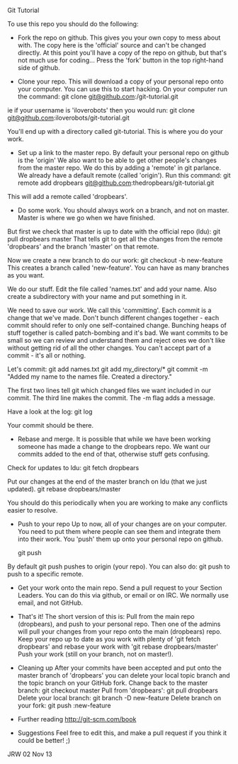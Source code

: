 Git Tutorial

To use this repo you should do the following:

* Fork the repo on github.
This gives you your own copy to mess about with.
The copy here is the 'official' source and can't be changed directly.
At this point you'll have a copy of the repo on github, but that's not much use for coding...
Press the 'fork' button in the top right-hand side of github.

* Clone your repo.
This will download a copy of your personal repo onto your computer.
You can use this to start hacking.
On your computer run the command:
  git clone git@github.com:<your-username>/git-tutorial.git

ie if your username is 'iloverobots' then you would run:
  git clone git@github.com:iloverobots/git-tutorial.git

You'll end up with a directory called git-tutorial.
This is where you do your work.

* Set up a link to the master repo.
By default your personal repo on github is the 'origin'
We also want to be able to get other people's changes from the master repo.
We do this by adding a 'remote' in git parlance. We already have a default
remote (called 'origin').
Run this command:
  git remote add dropbears git@github.com:thedropbears/git-tutorial.git

This will add a remote called 'dropbears'.

* Do some work.
You should always work on a branch, and not on master.
Master is where we go when we have finished.

But first we check that master is up to date with the official repo (ldu):
  git pull dropbears master
That tells git to get all the changes from the remote 'dropbears' and the branch 'master' on that remote.

Now we create a new branch to do our work:
  git checkout -b new-feature
This creates a branch called 'new-feature'. You can have as many branches as you want.

We do our stuff.
Edit the file called 'names.txt' and add your name.
Also create a subdirectory with your name and put something in it.

We need to save our work. We call this 'committing'. Each commit is a change that we've made.
Don't bunch different changes together - each commit should refer to only one self-contained change.
Bunching heaps of stuff together is called patch-bombing and it's bad.
We want commits to be small so we can review and understand them and reject ones we don't like
without getting rid of all the other changes.
You can't accept part of a commit - it's all or nothing.

Let's commit:
  git add names.txt
  git add my_directory/*
  git commit -m "Added my name to the names file. Created a directory."

The first two lines tell git which changed files we want included in our commit.
The third line makes the commit. The -m flag adds a message.

Have a look at the log:
  git log

Your commit should be there.

* Rebase and merge.
It is possible that while we have been working someone has made a change to the dropbears repo.
We want our commits added to the end of that, otherwise stuff gets confusing.

Check for updates to ldu:
  git fetch dropbears

Put our changes at the end of the master branch on ldu (that we just updated).
  git rebase dropbears/master

You should do this periodically when you are working to make any conflicts easier to resolve.

* Push to your repo
Up to now, all of your changes are on your computer. You need to put them where people can see them
and integrate them into their work.
You 'push' them up onto your personal repo on github.

  git push

By default git push pushes to origin (your repo).
You can also do:
  git push <remote> <branch>
to push to a specific remote.

* Get your work onto the main repo.
Send a pull request to your Section Leaders.
You can do this via github, or email or on IRC. We normally use email, and not GitHub.

* That's it!
The short version of this is:
Pull from the main repo (dropbears), and push to your personal repo.
Then one of the admins will pull your changes from your repo onto the main (dropbears) repo.
Keep your repo up to date as you work with plenty of 'git fetch dropbears' and rebase your work with
'git rebase dropbears/master'
Push your work (still on your branch, not on master!).

* Cleaning up
After your commits have been accepted and put onto the master branch of 'dropbears' you
can delete your local topic branch and the topic branch on your GitHub fork.
Change back to the master branch:
  git checkout master
Pull from 'dropbears':
  git pull dropbears
Delete your local branch:
  git branch -D new-feature
Delete branch on your fork:
  git push :new-feature


* Further reading
http://git-scm.com/book

* Suggestions
Feel free to edit this, and make a pull request if you think it could be better! ;)

JRW
02 Nov 13
